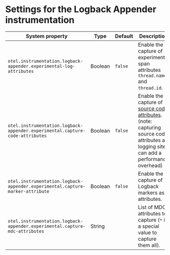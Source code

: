 # Settings for the Logback Appender instrumentation

| System property | Type    | Default | Description                                          |
|---|---------|--|------------------------------------------------------|
| `otel.instrumentation.logback-appender.experimental-log-attributes` | Boolean | `false` | Enable the capture of experimental span attributes `thread.name` and `thread.id`. |
| `otel.instrumentation.logback-appender.experimental.capture-code-attributes` | Boolean | `false` | Enable the capture of [source code attributes]. (note: capturing source code attributes at logging sites can add a performance overhead) |
| `otel.instrumentation.logback-appender.experimental.capture-marker-attribute` | Boolean | `false` | Enable the capture of Logback markers as attributes. |
| `otel.instrumentation.logback-appender.experimental.capture-mdc-attributes` | String  |  | List of MDC attributes to capture (`*` is a special value to capture them all). |

[source code attributes]: https://github.com/open-telemetry/opentelemetry-specification/blob/main/specification/trace/semantic_conventions/span-general.md#source-code-attributes
